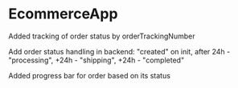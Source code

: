 # EcommerceApp
Added tracking of order status by orderTrackingNumber

Add order status handling in backend: "created" on init, after 24h - "processing", +24h - "shipping", +24h - "completed" 

Added progress bar for order based on its status
